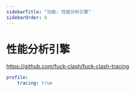 ```yaml
---
sidebarTitle: "功能: 性能分析引擎"
sidebarOrder: 8
---
```


# 性能分析引擎

https://github.com/fuck-clash/fuck-clash-tracing

```yaml
profile:
    tracing: true
```
